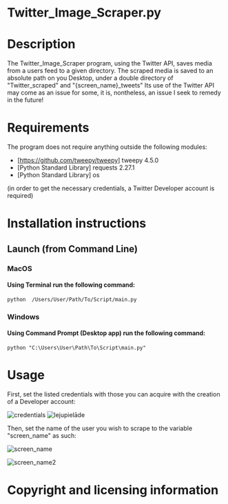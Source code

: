 # Twitter_Image_Scraper.py

# Description
The Twitter_Image_Scraper program, using the Twitter API, saves media from a users feed to a given directory.
The scraped media is saved to an absolute path on you Desktop, under a double directory of "Twitter_scraped" and "{screen_name}_tweets" 
Its use of the Twitter API may come as an issue for some, it is, nontheless, an issue I seek to remedy in the future!

# Requirements
The program does not require anything outside the following modules:
- [https://github.com/tweepy/tweepy] tweepy 4.5.0
- [Python Standard Library] requests 2.27.1
- [Python Standard Library] os

(in order to get the necessary credentials, a Twitter Developer account is required)

# Installation instructions

## Launch (from Command Line)

### MacOS
#### Using Terminal run the following command:
```
python  /Users/User/Path/To/Script/main.py
```
### Windows
#### Using Command Prompt (Desktop app) run the following command:
```
python "C:\Users\User\Path\To\Script\main.py"
```

# Usage
First, set the listed credentials with those you can acquire with the creation of a Developer account:

![credentials](https://user-images.githubusercontent.com/93286889/151712720-2c4bd827-5f45-4ec5-a618-94279b1e1cd6.PNG)
![lejupielāde](https://user-images.githubusercontent.com/93286889/151712657-174ff1e4-a356-444a-9ddf-789e1142d5c5.png)

Then, set the name of the user you wish to scrape to the variable "screen_name" as such:

![screen_name](https://user-images.githubusercontent.com/93286889/151712729-0f752700-bdb1-4654-9b4c-ad4135102ca3.PNG)

![screen_name2](https://user-images.githubusercontent.com/93286889/151712982-66917a45-8461-4ca4-a8e2-f5bf8a095311.PNG)

# Copyright and licensing information

